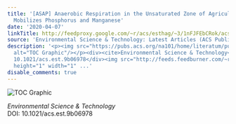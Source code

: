 ```yaml
---
title: '[ASAP] Anaerobic Respiration in the Unsaturated Zone of Agricultural Soil
  Mobilizes Phosphorus and Manganese'
date: '2020-04-07'
linkTitle: http://feedproxy.google.com/~r/acs/esthag/~3/1nFJFEbCRok/acs.est.9b06978
source: 'Environmental Science & Technology: Latest Articles (ACS Publications)'
description: '<p><img src="https://pubs.acs.org/na101/home/literatum/publisher/achs/journals/content/esthag/0/esthag.ahead-of-print/acs.est.9b06978/20200407/images/medium/es9b06978_0005.gif"
  alt="TOC Graphic"/></p><div><cite>Environmental Science & Technology</cite></div><div>DOI:
  10.1021/acs.est.9b06978</div><img src="http://feeds.feedburner.com/~r/acs/esthag/~4/1nFJFEbCRok"
  height="1" width="1" ...'
disable_comments: true
---
```

<p><img src="https://pubs.acs.org/na101/home/literatum/publisher/achs/journals/content/esthag/0/esthag.ahead-of-print/acs.est.9b06978/20200407/images/medium/es9b06978_0005.gif" alt="TOC Graphic"/></p><div><cite>Environmental Science & Technology</cite></div><div>DOI: 10.1021/acs.est.9b06978</div><img src="http://feeds.feedburner.com/~r/acs/esthag/~4/1nFJFEbCRok" height="1" width="1" ...